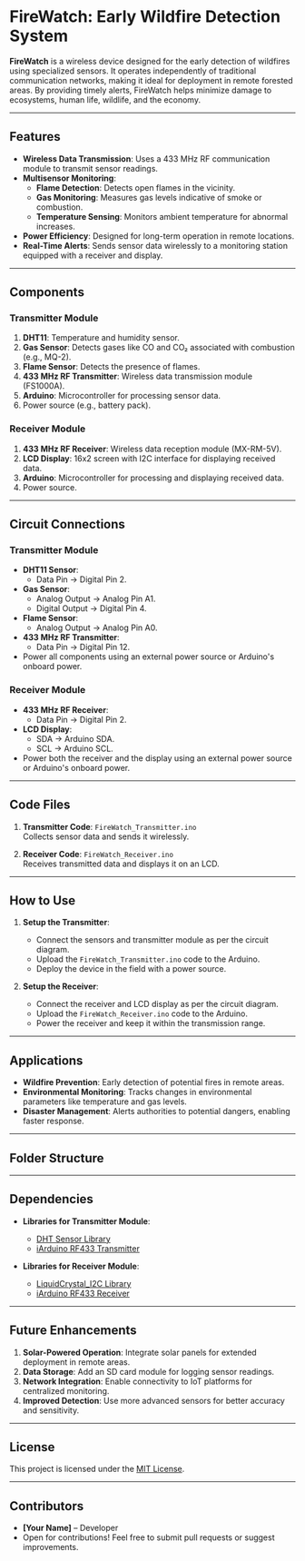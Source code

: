 # FireWatch: Early Wildfire Detection System

**FireWatch** is a wireless device designed for the early detection of wildfires using specialized sensors. It operates independently of traditional communication networks, making it ideal for deployment in remote forested areas. By providing timely alerts, FireWatch helps minimize damage to ecosystems, human life, wildlife, and the economy.

---

## Features

- **Wireless Data Transmission**: Uses a 433 MHz RF communication module to transmit sensor readings.
- **Multisensor Monitoring**:
  - **Flame Detection**: Detects open flames in the vicinity.
  - **Gas Monitoring**: Measures gas levels indicative of smoke or combustion.
  - **Temperature Sensing**: Monitors ambient temperature for abnormal increases.
- **Power Efficiency**: Designed for long-term operation in remote locations.
- **Real-Time Alerts**: Sends sensor data wirelessly to a monitoring station equipped with a receiver and display.

---

## Components

### Transmitter Module
1. **DHT11**: Temperature and humidity sensor.
2. **Gas Sensor**: Detects gases like CO and CO₂ associated with combustion (e.g., MQ-2).
3. **Flame Sensor**: Detects the presence of flames.
4. **433 MHz RF Transmitter**: Wireless data transmission module (FS1000A).
5. **Arduino**: Microcontroller for processing sensor data.
6. Power source (e.g., battery pack).

### Receiver Module
1. **433 MHz RF Receiver**: Wireless data reception module (MX-RM-5V).
2. **LCD Display**: 16x2 screen with I2C interface for displaying received data.
3. **Arduino**: Microcontroller for processing and displaying received data.
4. Power source.

---

## Circuit Connections

### Transmitter Module
- **DHT11 Sensor**:
  - Data Pin → Digital Pin 2.
- **Gas Sensor**:
  - Analog Output → Analog Pin A1.
  - Digital Output → Digital Pin 4.
- **Flame Sensor**:
  - Analog Output → Analog Pin A0.
- **433 MHz RF Transmitter**:
  - Data Pin → Digital Pin 12.
- Power all components using an external power source or Arduino's onboard power.

### Receiver Module
- **433 MHz RF Receiver**:
  - Data Pin → Digital Pin 2.
- **LCD Display**:
  - SDA → Arduino SDA.
  - SCL → Arduino SCL.
- Power both the receiver and the display using an external power source or Arduino's onboard power.

---

## Code Files

1. **Transmitter Code**: `FireWatch_Transmitter.ino`  
   Collects sensor data and sends it wirelessly.

2. **Receiver Code**: `FireWatch_Receiver.ino`  
   Receives transmitted data and displays it on an LCD.

---

## How to Use

1. **Setup the Transmitter**:
   - Connect the sensors and transmitter module as per the circuit diagram.
   - Upload the `FireWatch_Transmitter.ino` code to the Arduino.
   - Deploy the device in the field with a power source.

2. **Setup the Receiver**:
   - Connect the receiver and LCD display as per the circuit diagram.
   - Upload the `FireWatch_Receiver.ino` code to the Arduino.
   - Power the receiver and keep it within the transmission range.

---

## Applications

- **Wildfire Prevention**: Early detection of potential fires in remote areas.
- **Environmental Monitoring**: Tracks changes in environmental parameters like temperature and gas levels.
- **Disaster Management**: Alerts authorities to potential dangers, enabling faster response.

---

## Folder Structure



---

## Dependencies

- **Libraries for Transmitter Module**:
  - [DHT Sensor Library](https://github.com/adafruit/DHT-sensor-library)
  - [iArduino RF433 Transmitter](https://github.com/iArduino/RF433)

- **Libraries for Receiver Module**:
  - [LiquidCrystal_I2C Library](https://github.com/johnrickman/LiquidCrystal_I2C)
  - [iArduino RF433 Receiver](https://github.com/iArduino/RF433)

---

## Future Enhancements

1. **Solar-Powered Operation**: Integrate solar panels for extended deployment in remote areas.
2. **Data Storage**: Add an SD card module for logging sensor readings.
3. **Network Integration**: Enable connectivity to IoT platforms for centralized monitoring.
4. **Improved Detection**: Use more advanced sensors for better accuracy and sensitivity.

---

## License

This project is licensed under the [MIT License](LICENSE).

---

## Contributors

- **[Your Name]** – Developer
- Open for contributions! Feel free to submit pull requests or suggest improvements.
